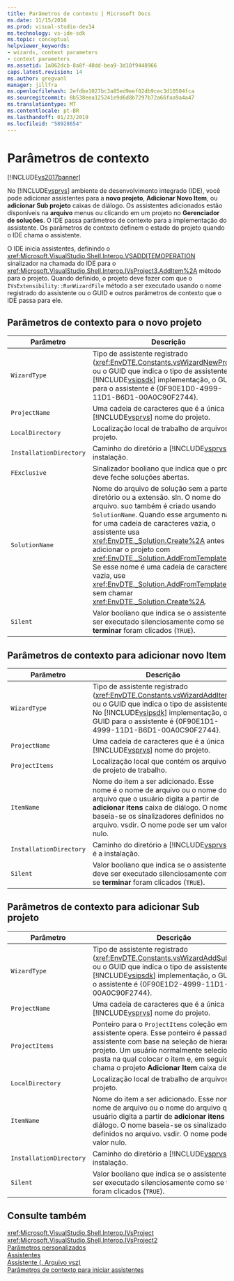 ```yaml
---
title: Parâmetros de contexto | Microsoft Docs
ms.date: 11/15/2016
ms.prod: visual-studio-dev14
ms.technology: vs-ide-sdk
ms.topic: conceptual
helpviewer_keywords:
- wizards, context parameters
- context parameters
ms.assetid: 1a062dcb-8a8f-40dd-bea9-3d10f9448966
caps.latest.revision: 14
ms.author: gregvanl
manager: jillfra
ms.openlocfilehash: 2efdbe1027bc3a85ed9eef02db9cec3d10504fca
ms.sourcegitcommit: 8b538eea125241e9d6d8b7297b72a66faa9a4a47
ms.translationtype: MT
ms.contentlocale: pt-BR
ms.lasthandoff: 01/23/2019
ms.locfileid: "58928654"
---
```

# <a name="context-parameters"></a>Parâmetros de contexto
[!INCLUDE[vs2017banner](../../includes/vs2017banner.md)]

No [!INCLUDE[vsprvs](../../includes/vsprvs-md.md)] ambiente de desenvolvimento integrado (IDE), você pode adicionar assistentes para a **novo projeto**, **Adicionar Novo Item**, ou **adicionar Sub projeto** caixas de diálogo. Os assistentes adicionados estão disponíveis na **arquivo** menus ou clicando em um projeto no **Gerenciador de soluções**. O IDE passa parâmetros de contexto para a implementação do assistente. Os parâmetros de contexto definem o estado do projeto quando o IDE chama o assistente.  
  
 O IDE inicia assistentes, definindo o <xref:Microsoft.VisualStudio.Shell.Interop.VSADDITEMOPERATION> sinalizador na chamada do IDE para o <xref:Microsoft.VisualStudio.Shell.Interop.IVsProject3.AddItem%2A> método para o projeto. Quando definido, o projeto deve fazer com que o `IVsExtensibility::RunWizardFile` método a ser executado usando o nome registrado do assistente ou o GUID e outros parâmetros de contexto que o IDE passa para ele.  
  
## <a name="context-parameters-for-new-project"></a>Parâmetros de contexto para o novo projeto  
  
|Parâmetro|Descrição|  
|---------------|-----------------|  
|`WizardType`|Tipo de assistente registrado (<xref:EnvDTE.Constants.vsWizardNewProject>) ou o GUID que indica o tipo de assistente. No [!INCLUDE[vsipsdk](../../includes/vsipsdk-md.md)] implementação, o GUID para o assistente é {0F90E1D0-4999-11D1-B6D1-00A0C90F2744}.|  
|`ProjectName`|Uma cadeia de caracteres que é a única [!INCLUDE[vsprvs](../../includes/vsprvs-md.md)] nome do projeto.|  
|`LocalDirectory`|Localização local de trabalho de arquivos de projeto.|  
|`InstallationDirectory`|Caminho do diretório a [!INCLUDE[vsprvs](../../includes/vsprvs-md.md)] é a instalação.|  
|`FExclusive`|Sinalizador booliano que indica que o projeto deve feche soluções abertas.|  
|`SolutionName`|Nome do arquivo de solução sem a parte do diretório ou a extensão. sln. O nome do arquivo. suo também é criado usando `SolutionName`. Quando esse argumento não for uma cadeia de caracteres vazia, o assistente usa <xref:EnvDTE._Solution.Create%2A> antes de adicionar o projeto com <xref:EnvDTE._Solution.AddFromTemplate%2A>. Se esse nome é uma cadeia de caracteres vazia, use <xref:EnvDTE._Solution.AddFromTemplate%2A> sem chamar <xref:EnvDTE._Solution.Create%2A>.|  
|`Silent`|Valor booliano que indica se o assistente deve ser executado silenciosamente como se **terminar** foram clicados (`TRUE`).|  
  
## <a name="context-parameters-for-add-new-item"></a>Parâmetros de contexto para adicionar novo Item  
  
|Parâmetro|Descrição|  
|---------------|-----------------|  
|`WizardType`|Tipo de assistente registrado (<xref:EnvDTE.Constants.vsWizardAddItem>) ou o GUID que indica o tipo de assistente. No [!INCLUDE[vsipsdk](../../includes/vsipsdk-md.md)] implementação, o GUID para o assistente é {0F90E1D1-4999-11D1-B6D1-00A0C90F2744}.|  
|`ProjectName`|Uma cadeia de caracteres que é a única [!INCLUDE[vsprvs](../../includes/vsprvs-md.md)] nome do projeto.|  
|`ProjectItems`|Localização local que contém os arquivos de projeto de trabalho.|  
|`ItemName`|Nome do item a ser adicionado. Esse nome é o nome de arquivo ou o nome do arquivo que o usuário digita a partir de **adicionar itens** caixa de diálogo. O nome baseia-se os sinalizadores definidos no arquivo. vsdir. O nome pode ser um valor nulo.|  
|`InstallationDirectory`|Caminho do diretório a [!INCLUDE[vsprvs](../../includes/vsprvs-md.md)] é a instalação.|  
|`Silent`|Valor booliano que indica se o assistente deve ser executado silenciosamente como se **terminar** foram clicados (`TRUE`).|  
  
## <a name="context-parameters-for-add-sub-project"></a>Parâmetros de contexto para adicionar Sub projeto  
  
|Parâmetro|Descrição|  
|---------------|-----------------|  
|`WizardType`|Tipo de assistente registrado (<xref:EnvDTE.Constants.vsWizardAddSubProject>) ou o GUID que indica o tipo de assistente. No [!INCLUDE[vsipsdk](../../includes/vsipsdk-md.md)] implementação, o GUID para o assistente é {0F90E1D2-4999-11D1-B6D1-00A0C90F2744}.|  
|`ProjectName`|Uma cadeia de caracteres que é a única [!INCLUDE[vsprvs](../../includes/vsprvs-md.md)] nome do projeto.|  
|`ProjectItems`|Ponteiro para o `ProjectItems` coleção em que o assistente opera. Esse ponteiro é passado para o assistente com base na seleção de hierarquia do projeto. Um usuário normalmente seleciona uma pasta na qual colocar o item e, em seguida, chama o projeto **Adicionar Item** caixa de diálogo.|  
|`LocalDirectory`|Localização local de trabalho de arquivos de projeto.|  
|`ItemName`|Nome do item a ser adicionado. Esse nome é o nome de arquivo ou o nome do arquivo que o usuário digita a partir de **adicionar itens** caixa de diálogo. O nome baseia-se os sinalizadores definidos no arquivo. vsdir. O nome pode ser um valor nulo.|  
|`InstallationDirectory`|Caminho do diretório a [!INCLUDE[vsprvs](../../includes/vsprvs-md.md)] é a instalação.|  
|`Silent`|Valor booliano que indica se o assistente deve ser executado silenciosamente como se **terminar** foram clicados (`TRUE`).|  
  
## <a name="see-also"></a>Consulte também  
 <xref:Microsoft.VisualStudio.Shell.Interop.IVsProject>   
 <xref:Microsoft.VisualStudio.Shell.Interop.IVsProject2>   
 [Parâmetros personalizados](../../extensibility/internals/custom-parameters.md)   
 [Assistentes](../../extensibility/internals/wizards.md)   
 [Assistente (. Arquivo vsz)](../../extensibility/internals/wizard-dot-vsz-file.md)   
 [Parâmetros de contexto para iniciar assistentes](http://msdn.microsoft.com/library/051a10f4-9e45-4604-b344-123044f33a24)
